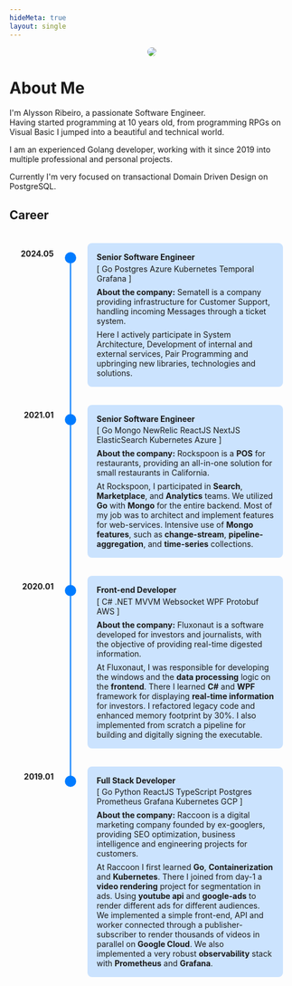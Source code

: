 ```yaml
---
hideMeta: true
layout: single
---
```


<center>
<img src="/img/me.png" style="border-radius: 50%"/>
</center>

# About Me

I'm Alysson Ribeiro, a passionate Software Engineer.  
Having started programming at 10 years old, from programming RPGs on Visual Basic I jumped into a beautiful and technical world.

I am an experienced Golang developer, working with it since 2019 into multiple professional and personal projects.

Currently I'm very focused on transactional Domain Driven Design on PostgreSQL.

## Career

      
<style>
/* General page style, likely unrelated to timeline structure itself, kept from original */
li {
  margin-top: 0 !important;
}

/* Timeline Styles */
.timeline-container {
  margin: 0 auto; /* Center the timeline container */
  max-width: 1200px; /* Optional: constrain maximum width */
  padding: 20px; /* Padding around the timeline */
}

.timeline {
  display: grid;
  grid-template-columns: max-content auto 1fr;
  column-gap: 20px;
  /* Use the variable if defined, otherwise hardcode. This gap separates cards. */
  row-gap: 2rem; /* or var(--timeline-row-gap); */
  align-items: stretch; 
  /* position: relative; /* Useful if other absolute positioning was needed, but not strictly for this */
}

.timelineEntry {
  /* This is crucial: child elements become direct grid items of .timeline */
  display: contents;
}

.timelineDate {
  font-weight: bold;
  justify-self: end; /* Align date box to the right end of its column */
  text-align: right; /* Align date text to the right within its box */
  padding-top: .6rem; /* Vertical alignment with card content */
  white-space: nowrap; /* Prevent dates from wrapping */
  /* If .timelineDate itself should not stretch, you can add align-self: start;
     but usually, text being at the top of a stretched cell is fine. */
}

.timelineLineContainer {
  display: flex;
  flex-direction: column;
  align-items: center;
  padding-top: 1rem;
  position: relative; /* Crucial for positioning the ::after pseudo-element */
}

.timelineIcon {
  width: 20px;
  height: 20px;
  background-color: var(--primary, #007bff);
  border-radius: 50%;
  /* margin-bottom: 5px; Space between icon and the vertical line below it */
  position: relative; 
  z-index: 1; 
  flex-shrink: 0; /* Prevent icon from shrinking if space is tight, though unlikely here */
}

.timelineLine {
  width: 2px;
  flex-grow: 1; /* Makes the line fill the REMAINING vertical space in .timelineLineContainer */
  background-color: var(--primary, #007bff);
}

.timeline-card {
  background-color: color-mix(in srgb, var(--primary, #007bff) 20%, transparent); 
  padding: 1rem;
  border-radius: 8px;
}

.timeline-card p {
  margin-top: 0.5em;
  margin-bottom: 0.5em;
}

.timeline-card b + br + p {
    margin-top: 0.25em; 
}

.timeline-card p:last-child {
    margin-bottom: 0;
}

.timelineEntry:last-child .timelineLineContainer .timelineLine {
  display: none;
}

/* The connecting line segment that spans the row-gap */
.timelineEntry:not(:last-child) .timelineLineContainer::after {
  content: "";
  position: absolute;
  width: 2px; /* Must match .timelineLine width */
  background-color: var(--primary, #007bff);
  
  /* Start from the bottom edge of the .timelineLineContainer */
  top: 100%; 
  /* Extend downwards by the amount of the row-gap */
  height: 4rem; /* CRITICAL: Must match .timeline's row-gap value (or var(--timeline-row-gap)) */
  
  /* Horizontal centering within the column */
  left: 50%;
  transform: translateX(-50%);
  
  /* Ensure this connector line is behind the next icon */
  z-index: 0; 
}
</style>

<div class="timeline-container">
  <div class="timeline">
    <div class="timelineEntry">
      <div class="timelineDate">2024.05</div>
      <div class="timelineLineContainer">
        <div class="timelineIcon"></div>
        <div class="timelineLine"></div>
      </div>
      <div class="timeline-card">
        <b>Senior Software Engineer</b><br/>
        <p>[ Go Postgres Azure Kubernetes Temporal Grafana ]</p>
        <p><strong>About the company:</strong> Sematell is a company providing infrastructure for Customer Support, handling incoming Messages through a ticket system.</p>
        <p>Here I actively participate in System Architecture, Development of internal and external services, Pair Programming and upbringing new libraries, technologies and solutions.</p>
      </div>
    </div>
    <div class="timelineEntry">
      <div class="timelineDate">2021.01</div>
      <div class="timelineLineContainer">
        <div class="timelineIcon"></div>
        <div class="timelineLine"></div>
      </div>
      <div class="timeline-card">
        <b>Senior Software Engineer</b><br/>
        <p>[ Go Mongo NewRelic ReactJS NextJS ElasticSearch Kubernetes Azure ]</p>
        <p><strong>About the company:</strong> Rockspoon is a <strong>POS</strong> for restaurants, providing an all-in-one solution for small restaurants in California.</p>
        <p>At Rockspoon, I participated in <strong>Search</strong>, <strong>Marketplace</strong>, and <strong>Analytics</strong> teams.  
        We utilized <strong>Go</strong> with <strong>Mongo</strong> for the entire backend.  
        Most of my job was to architect and implement features for web-services.  
        Intensive use of <strong>Mongo features</strong>, such as <strong>change-stream</strong>, <strong>pipeline-aggregation</strong>, and
        <strong>time-series</strong> collections.</p>
      </div>
    </div>
    <div class="timelineEntry">
      <div class="timelineDate">2020.01</div>
      <div class="timelineLineContainer">
        <div class="timelineIcon"></div>
        <div class="timelineLine"></div>
      </div>
      <div class="timeline-card">
        <b>Front-end Developer</b><br/>
        <p>[ C# .NET MVVM Websocket WPF Protobuf AWS ]</p>
        <p><strong>About the company:</strong> Fluxonaut is a software developed for investors and journalists, with the objective of providing real-time digested information.</p>
        <p>At Fluxonaut, I was responsible for developing the windows and the <strong>data processing</strong> logic on the <strong>frontend</strong>.  
        There I learned <strong>C#</strong> and <strong>WPF</strong> framework for displaying <strong>real-time information</strong> for investors.  
        I refactored legacy code and enhanced memory footprint by 30%.  
        I also implemented from scratch a pipeline for building and digitally signing the executable.</p>
      </div>
    </div>
    <div class="timelineEntry">
      <div class="timelineDate">2019.01</div>
      <div class="timelineLineContainer">
        <div class="timelineIcon"></div>
        <div class="timelineLine"></div>
      </div>
      <div class="timeline-card">
        <b>Full Stack Developer</b><br/>
        <p>[ Go Python ReactJS TypeScript Postgres Prometheus Grafana Kubernetes GCP ]</p>
        <p><strong>About the company:</strong> Raccoon is a digital marketing company founded by ex-googlers, providing SEO optimization, business intelligence and engineering projects for customers.</p>
        <p>At Raccoon I first learned <strong>Go</strong>, <strong>Containerization</strong> and <strong>Kubernetes</strong>.  
        There I joined from day-1 a <strong>video rendering</strong> project for segmentation in ads. Using <strong>youtube api</strong> and <strong>google-ads</strong> to render different ads for different audiences.  
        We implemented a simple front-end, API and worker connected through a publisher-subscriber to render thousands of videos in parallel on <strong>Google Cloud</strong>.  
        We also implemented a very robust <strong>observability</strong> stack with <strong>Prometheus</strong> and <strong>Grafana</strong>.</p>
      </div>
    </div>
  </div>
</div>